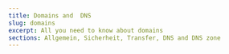 ```yaml
---
title: Domains and  DNS
slug: domains
excerpt: All you need to know about domains
sections: Allgemein, Sicherheit, Transfer, DNS and DNS zone
---
```


